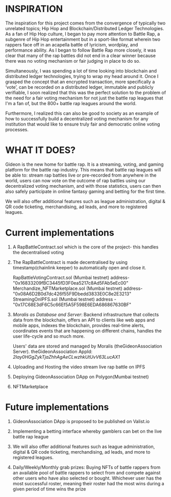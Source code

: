#   INSPIRATION
The inspiration for this project comes from the convergence of typically two unrelated topics; Hip Hop and Blockchain/Distributed Ledger Technologies. As a fan of Hip Hop culture, I began to pay more attention to Battle Rap, a subgenre of Hip Hop entertainment but in a sport-like format wherein two rappers face off in an acapella battle of lyricism, wordplay, and performance ability. As I began to follow Battle Rap more closely, it was clear that many of the rap battles did not end in a clear winner because there was no voting mechanism or fair judging in place to do so.

Simultaneously, I was spending a lot of time looking into blockchain and distributed ledger technologies, trying to wrap my head around it. Once I grasped the concept that an encrypted transaction, more specifically a ‘vote’, can be recorded on a distributed ledger, immutable and publicly verifiable, I soon realized that this was the perfect solution to the problem of the need for a fair voting mechanism for not just the battle rap leagues that I'm a fan of, but the 800+ battle rap leagues around the world.

Furthermore, I realized this can also be good to society as an example of how to successfully build a decentralized voting mechanism for any institution that would like to ensure truly fair and democratic online voting processes.

#  WHAT IT DOES?

Gideon is the new home for battle rap. It is a streaming, voting, and gaming platform for the battle rap industry. This means that battle rap leagues will be able to: stream rap battles live or pre-recorded from anywhere in the world, users can now vote on the outcome of rap battles using our decentralized voting mechanism, and with those statistics, users can then also safely participate in online fantasy gaming and betting for the first time.

We will also offer additional features such as league administration, digital & QR code ticketing, merchandising, ad leads, and more to registered leagues.


# Current implementations
1. A RapBattleContract.sol which is the core of the project- this handles the decentralised voting 
2. The RapBattleContract is made decentralised by using timestamp(chainlink keeper) to automatically
    open and close it.
    
    RapBattleVotingContract.sol (Mumbai testnet) address-   "0x16833209fBC3445fD3F0ea5217c8Ad5FAb5eEc00"
    Merchandize_NFTMarketplace.sol (Mumbai testnet) address- "0x08A6D2B0d7dc426f55F9Dbedd3833E0C8e2E3213"
    StreamingOnIPFS.sol (Mumbai testnet) address - "0x17C68E3dF6C5c66Ef5A5F598E6EDA686867630BF"
   
   
3. *Moralis as Database and Server*: 
      Backend infrastructure that collects data from the blockchain, offers an API to clients like web apps and mobile apps, indexes the blockchain, provides real-time alerts, coordinates events that are happening on different chains, handles the user life-cycle and so much more.  

      Users' data are stored and managed by  Moralis (theGideonAssociation Server).
      theGideonAssociation AppId: *2Iay0HGgZykTjaZhhAgAeCLwzhkUtUvV63LucAX1*

1. Uploading and Hosting the video stream live rap battle on IPFS
2. Deploying GideonAssociation DApp on Polygon(Mumbai testnet)
3. NFTMarketplace 

      

# Future implementations


   
1. GideonAssociation DApp is proposed to be published on Valist.io
   
2. Implementing a betting interface whereby gamblers can bet on the live battle rap league
   
3. We will also offer additional features such as league administration, digital & QR code ticketing, merchandising, ad leads, and more to registered leagues.


   
4.  Daily/Weekly/Monthly grab prizes: Buying NFTs of battle rappers from an available pool of battle rappers to select from and compete against other users who have also selected or bought. Whichever user has the most successful roster, meaning their roster had the most wins during a given period of time wins the prize 







